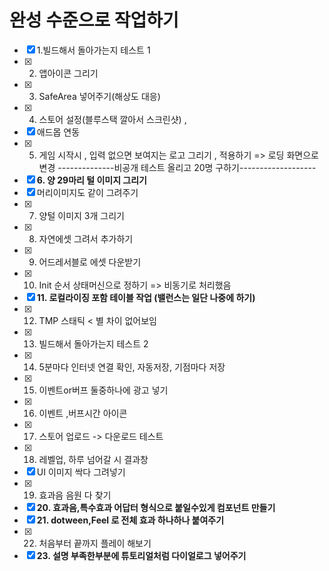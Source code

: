 # 완성 수준으로 작업하기



- [x] 1.빌드해서 돌아가는지 테스트 1
- [x] 2. 앱아이콘 그리기
- [x] 3. SafeArea 넣어주기(해상도 대응)
- [x] 4. 스토어 설정(블루스택 깔아서 스크린샷) ,
- [x] 애드몹 연동
- [x] 5. 게임 시작시 , 입력 없으면 보여지는 로고 그리기 , 적용하기 => 로딩 화면으로 변경
--------------비공개 테스트 올리고 20명 구하기-------------------
- [x] **6. 양 29마리 털 이미지 그리기**
- [x] 머리이미지도 같이 그려주기
- [x] 7. 양털 이미지 3개 그리기
- [x] 8. 자연에셋 그려서 추가하기
- [x] 9. 어드레서블로 에셋 다운받기
- [x] 10. Init 순서 상태머신으로 정하기 => 비동기로 처리했음
- [x] **11. 로컬라이징 포함 테이블 작업 (밸런스는 일단 나중에 하기)**
- [x] 12. TMP 스태틱 < 별 차이 없어보임
- [x] 13. 빌드해서 돌아가는지 테스트 2
- [x] 14. 5분마다 인터넷 연결 확인, 자동저장, 기점마다 저장
- [x] 15. 이벤트or버프 둘중하나에 광고 넣기
- [x] 16. 이벤트 ,버프시간 아이콘
- [x] 17. 스토어 업로드 -> 다운로드 테스트
- [x] 18. 레벨업, 하루 넘어갈 시 결과창
- [x] UI 이미지 싹다 그려넣기
- [x] 19. 효과음 음원 다 찾기
- [x] **20. 효과음,특수효과 어답터 형식으로 붙일수있게 컴포넌트 만들기**
- [x] **21. dotween,Feel 로 전체 효과 하나하나 붙여주기**
- [x] 22. 처음부터 끝까지 플레이 해보기
- [x] **23. 설명 부족한부분에 튜토리얼처럼 다이얼로그 넣어주기**
